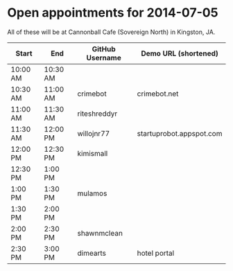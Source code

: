 Open appointments for 2014-07-05
================================

All of these will be at Cannonball Cafe (Sovereign North) in Kingston, JA.


| Start    | End      | GitHub Username     | Demo URL (shortened)      |
|----------|----------|---------------------|---------------------------|
| 10:00 AM | 10:30 AM |                     |                           |
| 10:30 AM | 11:00 AM | crimebot            | crimebot.net              |
| 11:00 AM | 11:30 AM | riteshreddyr        |                           |
| 11:30 AM | 12:00 PM | willojnr77          | startuprobot.appspot.com  |
| 12:00 PM | 12:30 PM | kimismall           |                           |
| 12:30 PM |  1:00 PM |                     |                           |
| 1:00 PM  |  1:30 PM | mulamos             |                           |
| 1:30 PM  |  2:00 PM |                     |                           |
| 2:00 PM  |  2:30 PM | shawnmclean         |                           |
| 2:30 PM  |  3:00 PM | dimearts            | hotel portal              |
